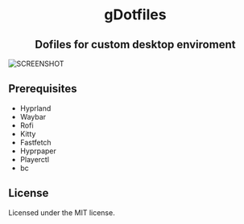 <h1 align="center">gDotfiles</h1>
<h2 align="center">Dofiles for custom desktop enviroment</h2>

![SCREENSHOT][SCREENSHOT_LINK]

## Prerequisites

* Hyprland
* Waybar
* Rofi
* Kitty
* Fastfetch
* Hyprpaper
* Playerctl
* bc

## License

Licensed under the MIT license.

[SCREENSHOT_LINK]: https://raw.githubusercontent.com/kallorn/gdotfiles/master/img/desktop.png
